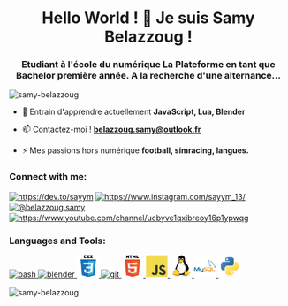 <h1 align="center">Hello World ! 👋 Je suis Samy Belazzoug !</h1>
<h3 align="center">Etudiant à l'école du numérique La Plateforme en tant que Bachelor première année. A la recherche d'une alternance...</h3>

<p align="left"> <img src="https://komarev.com/ghpvc/?username=samy-belazzoug&label=Profile%20views&color=0e75b6&style=flat" alt="samy-belazzoug" /> </p>

- 🌱 Entrain d'apprendre actuellement **JavaScript, Lua, Blender**

- 📫 Contactez-moi ! **belazzoug.samy@outlook.fr**

- ⚡ Mes passions hors numérique **football, simracing, langues.**

<h3 align="left">Connect with me:</h3>
<p align="left">
<a href="https://dev.to/https://dev.to/sayym" target="blank"><img align="center" src="https://raw.githubusercontent.com/rahuldkjain/github-profile-readme-generator/master/src/images/icons/Social/devto.svg" alt="https://dev.to/sayym" height="30" width="40" /></a>
<a href="https://instagram.com/https://www.instagram.com/sayym_13/" target="blank"><img align="center" src="https://raw.githubusercontent.com/rahuldkjain/github-profile-readme-generator/master/src/images/icons/Social/instagram.svg" alt="https://www.instagram.com/sayym_13/" height="30" width="40" /></a>
<a href="https://medium.com/@belazzoug.samy" target="blank"><img align="center" src="https://raw.githubusercontent.com/rahuldkjain/github-profile-readme-generator/master/src/images/icons/Social/medium.svg" alt="@belazzoug.samy" height="30" width="40" /></a>
<a href="https://www.youtube.com/c/https://www.youtube.com/channel/ucbyve1qxibreoy16p1ypwqg" target="blank"><img align="center" src="https://raw.githubusercontent.com/rahuldkjain/github-profile-readme-generator/master/src/images/icons/Social/youtube.svg" alt="https://www.youtube.com/channel/ucbyve1qxibreoy16p1ypwqg" height="30" width="40" /></a>
</p>

<h3 align="left">Languages and Tools:</h3>
<p align="left"> <a href="https://www.gnu.org/software/bash/" target="_blank" rel="noreferrer"> <img src="https://www.vectorlogo.zone/logos/gnu_bash/gnu_bash-icon.svg" alt="bash" width="40" height="40"/> </a> <a href="https://www.blender.org/" target="_blank" rel="noreferrer"> <img src="https://download.blender.org/branding/community/blender_community_badge_white.svg" alt="blender" width="40" height="40"/> </a> <a href="https://www.w3schools.com/css/" target="_blank" rel="noreferrer"> <img src="https://raw.githubusercontent.com/devicons/devicon/master/icons/css3/css3-original-wordmark.svg" alt="css3" width="40" height="40"/> </a> <a href="https://git-scm.com/" target="_blank" rel="noreferrer"> <img src="https://www.vectorlogo.zone/logos/git-scm/git-scm-icon.svg" alt="git" width="40" height="40"/> </a> <a href="https://www.w3.org/html/" target="_blank" rel="noreferrer"> <img src="https://raw.githubusercontent.com/devicons/devicon/master/icons/html5/html5-original-wordmark.svg" alt="html5" width="40" height="40"/> </a> <a href="https://developer.mozilla.org/en-US/docs/Web/JavaScript" target="_blank" rel="noreferrer"> <img src="https://raw.githubusercontent.com/devicons/devicon/master/icons/javascript/javascript-original.svg" alt="javascript" width="40" height="40"/> </a> <a href="https://www.linux.org/" target="_blank" rel="noreferrer"> <img src="https://raw.githubusercontent.com/devicons/devicon/master/icons/linux/linux-original.svg" alt="linux" width="40" height="40"/> </a> <a href="https://www.mysql.com/" target="_blank" rel="noreferrer"> <img src="https://raw.githubusercontent.com/devicons/devicon/master/icons/mysql/mysql-original-wordmark.svg" alt="mysql" width="40" height="40"/> </a> <a href="https://www.python.org" target="_blank" rel="noreferrer"> <img src="https://raw.githubusercontent.com/devicons/devicon/master/icons/python/python-original.svg" alt="python" width="40" height="40"/> </a> </p>

<p><img align="center" src="https://github-readme-stats.vercel.app/api/top-langs?username=samy-belazzoug&show_icons=true&locale=en&layout=compact" alt="samy-belazzoug" /></p>

